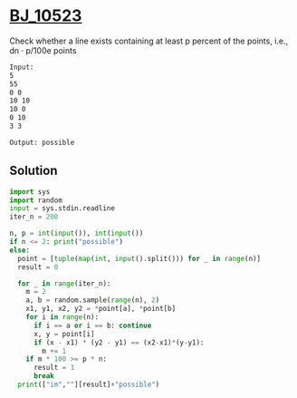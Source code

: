 # [BJ_10523](https://acmicpc.net/problem/10523)

Check whether a line exists containing at least p percent of the points, i.e., dn · p/100e points

```txt
Input:
5
55
0 0
10 10
10 0
0 10
3 3

Output: possible
```

## Solution

```py
import sys
import random
input = sys.stdin.readline
iter_n = 200

n, p = int(input()), int(input())
if n <= 2: print("possible")
else:
  point = [tuple(map(int, input().split())) for _ in range(n)]
  result = 0

  for _ in range(iter_n):
    m = 2
    a, b = random.sample(range(n), 2)
    x1, y1, x2, y2 = *point[a], *point[b]
    for i in range(n):
      if i == a or i == b: continue
      x, y = point[i]
      if (x - x1) * (y2 - y1) == (x2-x1)*(y-y1):
        m += 1
    if m * 100 >= p * n:
      result = 1
      break
  print(["im",""][result]+"possible")
```
